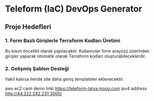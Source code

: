 # Teleform (IaC) DevOps Generator

## Proje Hedefleri

### 1. Form Bazlı Girişlerle Terraform Kodları Üretimi
Bu kısım öncelikli olarak yapılacaktır. Kullanıcılar form arayüzü üzerinden girişler yaparak otomatik olarak Terraform kodları oluşturabileceklerdir. 

### 2. Gelişmiş Şablon Desteği
Vakit kalırsa ileride site daha geniş templateler eklenecektir.


aws ec2 canlı demo linki 
https://teleform-talya.mooo.com
ipv4 address http://44.222.242.231:3000/